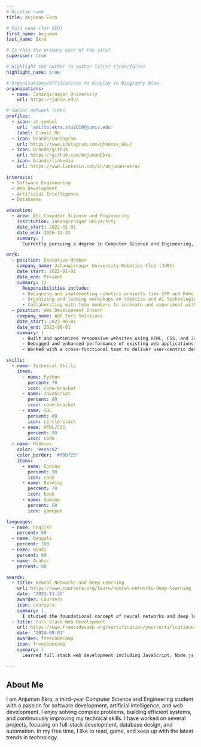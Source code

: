 ```yaml
---
# Display name
title: Anjuman Ekra

# Full name (for SEO)
first_name: Anjuman
last_name: Ekra

# Is this the primary user of the site?
superuser: true

# Highlight the author in author lists? (true/false)
highlight_name: true

# Organizations/Affiliations to display in Biography blox
organizations:
  - name: Jahangirnagar University
    url: https://juniv.edu/

# Social network links
profiles:
  - icon: at-symbol
    url: 'mailto:ekra.stu2019@juniv.edu'
    label: E-mail Me
  - icon: brands/instagram
    url: https://www.instagram.com/phoenix_eku/
  - icon: brands/github
    url: https://github.com/AnjumanEkra
  - icon: brands/linkedin
    url: https://www.linkedin.com/in/anjuman-ekra/

interests:
  - Software Engineering
  - Web Development
  - Artificial Intelligence
  - Databases

education:
  - area: BSc Computer Science and Engineering
    institution: Jahangirnagar University
    date_start: 2022-01-01
    date_end: 2026-12-31
    summary: |
      Currently pursuing a degree in Computer Science and Engineering, with a focus on software development and AI.

work:
  - position: Executive Member
    company_name: Jahangirnagar University Robotics Club (JURC)
    date_start: 2022-01-01
    date_end: Present
    summary: |2-
      Responsibilities include:
      - Designing and implementing robotics projects like LFR and Robo Soccer
      - Organizing and leading workshops on robotics and AI technologies
      - Collaborating with team members to innovate and experiment with new ideas
  - position: Web Development Intern
    company_name: ABC Tech Solutions
    date_start: 2023-06-01
    date_end: 2023-08-01
    summary: |
      - Built and optimized responsive websites using HTML, CSS, and JavaScript
      - Debugged and enhanced performance of existing web applications
      - Worked with a cross-functional team to deliver user-centric designs

skills:
  - name: Technical Skills
    items:
      - name: Python
        percent: 70
        icon: code-bracket
      - name: JavaScript
        percent: 80
        icon: code-bracket
      - name: SQL
        percent: 60
        icon: circle-stack
      - name: HTML/CSS
        percent: 90
        icon: code
  - name: Hobbies
    color: '#eeac02'
    color_border: '#f0bf23'
    items:
      - name: Coding
        percent: 90
        icon: code
      - name: Reading
        percent: 70
        icon: book
      - name: Gaming
        percent: 60
        icon: gamepad

languages:
  - name: English
    percent: 80
  - name: Bengali
    percent: 100
  - name: Hindi
    percent: 60
  - name: Arabic
    percent: 80

awards:
  - title: Neural Networks and Deep Learning
    url: https://www.coursera.org/learn/neural-networks-deep-learning
    date: '2023-11-25'
    awarder: Coursera
    icon: coursera
    summary: |
      I studied the foundational concept of neural networks and deep learning. By the end, I was familiar with the significant technological trends driving the rise of deep learning; build, train, and apply fully connected deep neural networks; implement efficient (vectorized) neural networks; identify key parameters in a neural network’s architecture; and apply deep learning to your own applications.
  - title: Full Stack Web Development
    url: https://www.freecodecamp.org/certification/yourcertificationurl
    date: '2024-08-01'
    awarder: freeCodeCamp
    icon: freecodecamp
    summary: |
      Learned full stack web development including JavaScript, Node.js, React, HTML, CSS, and MongoDB.

---
```


## About Me

I am Anjuman Ekra, a third-year Computer Science and Engineering student with a passion for software development, artificial intelligence, and web development. I enjoy solving complex problems, building efficient systems, and continuously improving my technical skills. I have worked on several projects, focusing on full-stack development, database design, and automation. In my free time, I like to read, game, and keep up with the latest trends in technology.
